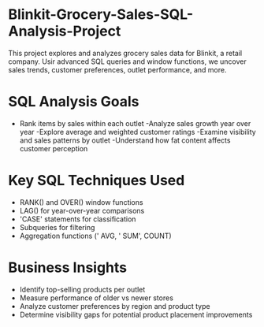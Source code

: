 # Blinkit-Grocery-Sales-SQL-Analysis-Project
This project explores and analyzes grocery sales data for Blinkit, a retail company. Usir advanced SQL queries and window functions, we uncover sales trends, customer preferences, outlet performance, and more.

# SQL Analysis Goals
- Rank items by sales within each outlet
-Analyze sales growth year over year
-Explore average and weighted customer ratings
-Examine visibility and sales patterns by outlet
-Understand how fat content affects customer perception


#  Key SQL Techniques Used
- ﻿﻿RANK() and OVER() window functions
- ﻿﻿LAG() for year-over-year comparisons
- ﻿﻿'CASE' statements for classification
- ﻿﻿Subqueries for filtering
- ﻿﻿Aggregation functions (' AVG, ' SUM', COUNT)


# Business Insights
- ﻿﻿Identify top-selling products per outlet
- ﻿﻿Measure performance of older vs newer stores
- ﻿﻿Analyze customer preferences by region and product type
- ﻿﻿Determine visibility gaps for potential product placement improvements
